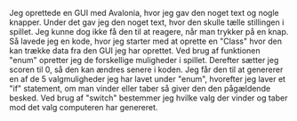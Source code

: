 Jeg oprettede en GUI med Avalonia, hvor jeg gav den noget text og nogle knapper.
Under det gav jeg den noget text, hvor den skulle tælle stillingen i spillet. 
Jeg kunne dog ikke få den til at reagere, når man trykker på en knap.
Så lavede jeg en kode, hvor jeg starter med at oprette en "Class" hvor den kan trække data fra den GUI jeg har oprettet.
Ved brug af funktionen "enum" opretter jeg de forskellige muligheder i spillet.
Derefter sætter jeg scoren til 0, så den kan ændres senere i koden.
Jeg får den til at genererer en af de 5 valgmuligheder jeg har lavet under "enum", hvorefter jeg laver et "if" statement,
om man vinder eller taber så giver den den pågældende besked.
Ved brug af "switch" bestemmer jeg hvilke valg der vinder og taber mod det valg computeren har genereret.
